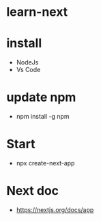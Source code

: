 ﻿# learn-next

# install
  - NodeJs
  - Vs Code

# update npm
  - npm install -g npm

# Start
  - npx create-next-app

# Next doc
  - https://nextjs.org/docs/app

